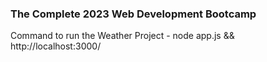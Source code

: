 ### The Complete 2023 Web Development Bootcamp

Command to run the Weather Project - node app.js && http://localhost:3000/